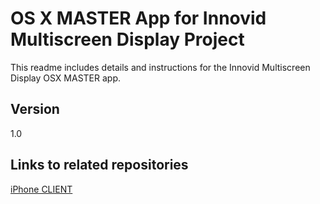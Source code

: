 OS X MASTER App for Innovid Multiscreen Display Project
============================
This readme includes details and instructions for the Innovid Multiscreen Display OSX MASTER app. 

Version
----
1.0

Links to related repositories
----
[iPhone CLIENT]

[iPhone CLIENT]: https://github.com/jdiedrick/innovidMultiscreenDisplayAppiPhoneClient
